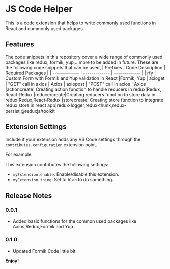 # JS Code Helper
This is a code extension that helps to write commonly used functions in React and commonly used packages.

## Features

The code snippets in this repository cover a wide range of commonly used packages like redux, formik, yup,...more to be added in future. These are the following code snippets that can be used,
| Prefixes  | Code Description | Required Packages |
| ------------- | ------------- | ------------- |
| rfy  | Custom Form with Formik and Yup validation in React  |Formik, Yup
| axioget  | "GET" call in axios  | Axios
| axiopost  | "POST" call in axios  | Axios
|actioncreate| Creating action function to handle reducers in redux|Redux, React-Redux
|reducercreate|Creating reducers function to store data in redux|Redux,React-Redux
|storecreate| Creating store function to integrate redux store in react app|redux-logger,redux-thunk,redux-persist,@reduxjs/toolkit


## Extension Settings

Include if your extension adds any VS Code settings through the `contributes.configuration` extension point.

For example:

This extension contributes the following settings:

* `myExtension.enable`: Enable/disable this extension.
* `myExtension.thing`: Set to `blah` to do something.

## Release Notes
### 0.0.1
 - Added basic functions for the common used packages like Axios,Redux,Formik and Yup

### 0.1.0
 - Updated Formik Code little bit



**Enjoy!**
